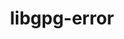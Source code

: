 ---
title: "libgpg-error"
layout: cache
categories: [package, develop-2024-03-24]
meta: {"versions": ["1.48"], "compilers": ["gcc@=11.4.0", "gcc@=7.5.0", "gcc@=9.4.0", "oneapi@=2024.0.0"], "oss": ["ubuntu18.04", "ubuntu20.04", "ubuntu22.04"], "platforms": ["linux"], "targets": ["neoverse_v1", "neoverse_v2", "ppc64le", "x86_64_v3"], "stacks": ["e4s", "e4s-neoverse-v2", "e4s-neoverse_v1", "e4s-oneapi", "e4s-power", "radiuss", "root", "tutorial"], "num_specs": 7, "num_specs_by_stack": {"radiuss": 1, "root": 7, "e4s-power": 1, "e4s-neoverse_v1": 1, "e4s-neoverse-v2": 1, "e4s": 1, "tutorial": 1, "e4s-oneapi": 1}}
spec_details: [{"hash": "aadwdmxg7cjsrbvsvzroka5gt5uh655x", "compiler": "gcc@=7.5.0", "versions": ["1.48"], "os": "ubuntu18.04", "platform": "linux", "target": "x86_64_v3", "variants": ["build_system=autotools"], "stacks": ["radiuss", "root"], "size": "-", "tarball": "https://binaries.spack.io/develop-2024-03-24/build_cache/linux-ubuntu18.04-x86_64_v3/gcc-7.5.0/libgpg-error-1.48/linux-ubuntu18.04-x86_64_v3-gcc-7.5.0-libgpg-error-1.48-aadwdmxg7cjsrbvsvzroka5gt5uh655x.spack"}, {"hash": "4vihdd6lfubvlq52rmddp3nscgc4z655", "compiler": "gcc@=9.4.0", "versions": ["1.48"], "os": "ubuntu20.04", "platform": "linux", "target": "ppc64le", "variants": ["build_system=autotools"], "stacks": ["root", "e4s-power"], "size": "-", "tarball": "https://binaries.spack.io/develop-2024-03-24/build_cache/linux-ubuntu20.04-ppc64le/gcc-9.4.0/libgpg-error-1.48/linux-ubuntu20.04-ppc64le-gcc-9.4.0-libgpg-error-1.48-4vihdd6lfubvlq52rmddp3nscgc4z655.spack"}, {"hash": "6lx2nzlc3idxgr3bvrgfyrbqk5r2hhcy", "compiler": "gcc@=11.4.0", "versions": ["1.48"], "os": "ubuntu22.04", "platform": "linux", "target": "neoverse_v1", "variants": ["build_system=autotools"], "stacks": ["root", "e4s-neoverse_v1"], "size": "-", "tarball": "https://binaries.spack.io/develop-2024-03-24/build_cache/linux-ubuntu22.04-neoverse_v1/gcc-11.4.0/libgpg-error-1.48/linux-ubuntu22.04-neoverse_v1-gcc-11.4.0-libgpg-error-1.48-6lx2nzlc3idxgr3bvrgfyrbqk5r2hhcy.spack"}, {"hash": "e6phi6rperypx5xqy5josows2tcb53fk", "compiler": "gcc@=11.4.0", "versions": ["1.48"], "os": "ubuntu22.04", "platform": "linux", "target": "neoverse_v2", "variants": ["build_system=autotools"], "stacks": ["e4s-neoverse-v2", "root"], "size": "-", "tarball": "https://binaries.spack.io/develop-2024-03-24/build_cache/linux-ubuntu22.04-neoverse_v2/gcc-11.4.0/libgpg-error-1.48/linux-ubuntu22.04-neoverse_v2-gcc-11.4.0-libgpg-error-1.48-e6phi6rperypx5xqy5josows2tcb53fk.spack"}, {"hash": "7kx633opivo457ibwb2tt4azkjaccijp", "compiler": "gcc@=11.4.0", "versions": ["1.48"], "os": "ubuntu22.04", "platform": "linux", "target": "x86_64_v3", "variants": ["build_system=autotools"], "stacks": ["root", "e4s"], "size": "-", "tarball": "https://binaries.spack.io/develop-2024-03-24/build_cache/linux-ubuntu22.04-x86_64_v3/gcc-11.4.0/libgpg-error-1.48/linux-ubuntu22.04-x86_64_v3-gcc-11.4.0-libgpg-error-1.48-7kx633opivo457ibwb2tt4azkjaccijp.spack"}, {"hash": "4dk3fe4jbrmuwkefjcdsphjw633cyink", "compiler": "gcc@=11.4.0", "versions": ["1.48"], "os": "ubuntu22.04", "platform": "linux", "target": "x86_64_v3", "variants": ["build_system=autotools"], "stacks": ["root", "tutorial"], "size": "-", "tarball": "https://binaries.spack.io/develop-2024-03-24/build_cache/linux-ubuntu22.04-x86_64_v3/gcc-11.4.0/libgpg-error-1.48/linux-ubuntu22.04-x86_64_v3-gcc-11.4.0-libgpg-error-1.48-4dk3fe4jbrmuwkefjcdsphjw633cyink.spack"}, {"hash": "jsgzdlx3u6rwtqvmhd2jz74n5swsrfrt", "compiler": "oneapi@=2024.0.0", "versions": ["1.48"], "os": "ubuntu22.04", "platform": "linux", "target": "x86_64_v3", "variants": ["build_system=autotools"], "stacks": ["root", "e4s-oneapi"], "size": "-", "tarball": "https://binaries.spack.io/develop-2024-03-24/build_cache/linux-ubuntu22.04-x86_64_v3/oneapi-2024.0.0/libgpg-error-1.48/linux-ubuntu22.04-x86_64_v3-oneapi-2024.0.0-libgpg-error-1.48-jsgzdlx3u6rwtqvmhd2jz74n5swsrfrt.spack"}]
---